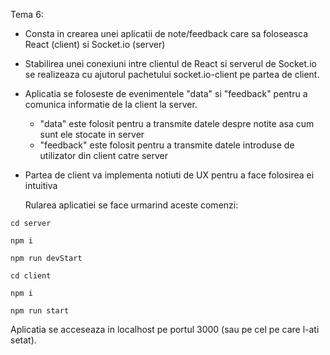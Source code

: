  Tema 6:
- Consta in crearea unei aplicatii de note/feedback care sa foloseasca
  React (client) si Socket.io (server)
- Stabilirea unei conexiuni intre clientul de React si serverul de Socket.io
  se realizeaza cu ajutorul pachetului socket.io-client pe partea de client.
- Aplicatia se foloseste de evenimentele "data" si "feedback" pentru a
  comunica informatie de la client la server.
    + "data" este folosit pentru a transmite datele despre notite asa cum
    sunt ele stocate in server
    + "feedback" este folosit pentru a transmite datele introduse de utilizator
    din client catre server
- Partea de client va implementa notiuti de UX pentru a face folosirea ei intuitiva


  Rularea aplicatiei se face urmarind aceste comenzi:

`cd server`

`npm i`

`npm run devStart`

`cd client`

`npm i`

`npm run start`

Aplicatia se acceseaza in localhost pe portul 3000 (sau pe cel pe care l-ati setat).
